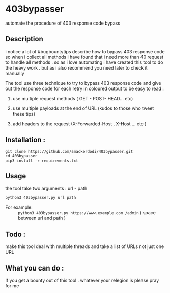 # 403bypasser
automate the procedure of 403 response code bypass

## Description 
i notice a lot of #bugbountytips describe how to bypass 403 response code so when i collect all methods i have found that i need more than 40 request to handle all methods . so as i love automating i have created this tool to do the heavy work . but as i also recommend you need later to check it manually 

The tool use three technique to try to bypass 403 response code and give out the response code for each retry in coloured output to be easy to read :

1. use multiple request methods ( GET - POST- HEAD... etc)

2. use multiple payloads at the end of URL (kudos to those who tweet these tips)

3. add headers to the request (X-Forwarded-Host , X-Host ... etc )

## Installation :
```
git clone https://github.com/smackerdodi/403bypasser.git
cd 403bypasser
pip3 install -r requirements.txt
```

## Usage 

the tool take two arguments : url - path 

`python3 403bypasser.py url path`

<dl>
    <dt>For example:</dt>
    <dd><code>python3 403bypasser.py https://www.example.com /admin</code> ( space between url and path )</dd>
</dl>

## Todo :

make this tool deal with multiple threads and take a list of URLs not just one URL 

## What you can do :

If you get a bounty out of this tool . whatever your relegion is please pray for me 
